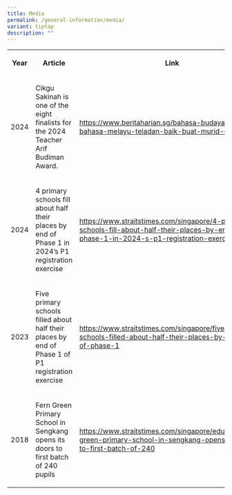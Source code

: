 ```yaml
---
title: Media
permalink: /general-information/media/
variant: tiptap
description: ""
---
```

<table style="minWidth: 75px">
<colgroup>
<col>
<col>
<col>
</colgroup>
<tbody>
<tr>
<th rowspan="1" colspan="1">
<p>Year</p>
</th>
<th rowspan="1" colspan="1">
<p>Article</p>
</th>
<th rowspan="1" colspan="1">
<p>Link</p>
</th>
</tr>
<tr>
<td rowspan="1" colspan="1">
<p>2024</p>
</td>
<td rowspan="1" colspan="1">
<p>Cikgu Sakinah is one of the eight finalists for the 2024 Teacher Arif
Budiman Award.</p>
</td>
<td rowspan="1" colspan="1">
<p><a href="https://www.beritaharian.sg/bahasa-budaya/guru-bahasa-melayu-teladan-baik-buat-murid-dwibahasa" rel="noopener noreferrer nofollow" target="_blank">https://www.beritaharian.sg/bahasa-budaya/guru-bahasa-melayu-teladan-baik-buat-murid-dwibahasa</a>
</p>
</td>
</tr>
<tr>
<td rowspan="1" colspan="1">
<p>2024</p>
</td>
<td rowspan="1" colspan="1">
<p>4 primary schools fill about half their places by end of Phase 1 in 2024’s
P1 registration exercise</p>
</td>
<td rowspan="1" colspan="1">
<p><a href="https://www.straitstimes.com/singapore/4-primary-schools-fill-about-half-their-places-by-end-of-phase-1-in-2024-s-p1-registration-exercise" rel="noopener noreferrer nofollow" target="_blank">https://www.straitstimes.com/singapore/4-primary-schools-fill-about-half-their-places-by-end-of-phase-1-in-2024-s-p1-registration-exercise</a>
</p>
</td>
</tr>
<tr>
<td rowspan="1" colspan="1">
<p>2023</p>
</td>
<td rowspan="1" colspan="1">
<p>Five primary schools filled about half their places by end of Phase 1
of P1 registration exercise</p>
</td>
<td rowspan="1" colspan="1">
<p><a href="https://www.straitstimes.com/singapore/five-primary-schools-filled-about-half-their-places-by-the-end-of-phase-1" rel="noopener noreferrer nofollow" target="_blank">https://www.straitstimes.com/singapore/five-primary-schools-filled-about-half-their-places-by-the-end-of-phase-1</a>
</p>
</td>
</tr>
<tr>
<td rowspan="1" colspan="1">
<p>2018</p>
</td>
<td rowspan="1" colspan="1">
<p>Fern Green Primary School in Sengkang opens its doors to first batch of
240 pupils</p>
</td>
<td rowspan="1" colspan="1">
<p><a href="https://www.straitstimes.com/singapore/education/fern-green-primary-school-in-sengkang-opens-its-doors-to-first-batch-of-240" rel="noopener noreferrer nofollow" target="_blank">https://www.straitstimes.com/singapore/education/fern-green-primary-school-in-sengkang-opens-its-doors-to-first-batch-of-240</a>
</p>
</td>
</tr>
</tbody>
</table>
<p></p>